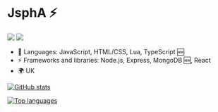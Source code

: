 # JsphA ⚡

![](https://komarev.com/ghpvc/?username=JsphA&color=brightgreen)
![](https://img.shields.io/static/v1?label=Powered%20by&message=Node.js&color=brightgreen)
- 🔶️ Languages: JavaScript, HTML/CSS, Lua, TypeScript 🆕️
- ⚡ Frameworks and libraries: Node.js, Express, MongoDB 🆕️, React
- 🌍 UK

[![GitHub stats](https://github-readme-stats.vercel.app/api?username=JsphA&theme=dark&count_private=true&include_all_commits=true)](https://github.com/anuraghazra/github-readme-stats)

[![Top languages](https://github-readme-stats.vercel.app/api/top-langs/?username=JsphA&theme=dark)](https://github.com/anuraghazra/github-readme-stats)
